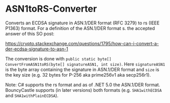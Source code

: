 # ASN1toRS-Converter
Converts an ECDSA signature in ASN.1/DER format (RFC 3279) to rs (IEEE P1363) format. For a definition of the ASN.1/DER format s. the accepted answer of this SO post: 

https://crypto.stackexchange.com/questions/1795/how-can-i-convert-a-der-ecdsa-signature-to-asn-1

The conversion is done with `public static byte[] ConvertFromASN1toRS(byte[] signatureASN1, int size)`. Here `signatureASN1` is the byte array containing the signature in ASN.1/DER format and `size` is the key size (e.g. 32 bytes for P-256 aka prime256v1 aka secp256r1).

Note: C# supports the rs format and as of .NET 5.0 the ASN.1/DER format. BouncyCastle supports (in later versions) both formats (e.g. `SHA1withECDSA` and `SHA1withPlainECDSA`).
